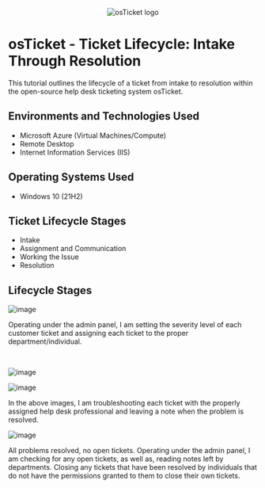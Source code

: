 <p align="center">
<img src="https://i.imgur.com/Clzj7Xs.png" alt="osTicket logo"/>
</p>

<h1>osTicket - Ticket Lifecycle: Intake Through Resolution</h1>
This tutorial outlines the lifecycle of a ticket from intake to resolution within the open-source help desk ticketing system osTicket.<br />




<h2>Environments and Technologies Used</h2>

- Microsoft Azure (Virtual Machines/Compute)
- Remote Desktop
- Internet Information Services (IIS)

<h2>Operating Systems Used </h2>

- Windows 10</b> (21H2)

<h2>Ticket Lifecycle Stages</h2>

- Intake
- Assignment and Communication
- Working the Issue
- Resolution

<h2>Lifecycle Stages</h2>

![image](https://github.com/shaneawilson/ticket-lifecycle/assets/148294831/8cf61fab-8269-42c1-b52c-502e938d8a7c)


</p>
Operating under the admin panel, I am setting the severity level of each customer ticket and assigning each ticket to the proper department/individual.
</p>
<br />

![image](https://github.com/shaneawilson/ticket-lifecycle/assets/148294831/c92b3108-33e7-44b6-8e21-2b8c15e78742)

![image](https://github.com/shaneawilson/ticket-lifecycle/assets/148294831/81b2b4d9-910a-4447-902f-f9d2621da683)


  In the above images, I am troubleshooting each ticket with the properly assigned help desk professional and leaving a note when the problem is resolved.
<br />

![image](https://github.com/shaneawilson/ticket-lifecycle/assets/148294831/ec650b8c-7d8c-442c-a7e7-770dc4020368)

All problems resolved, no open tickets. Operating under the admin panel, I am checking for any open tickets, as well as, reading notes left by departments. Closing any tickets that have been resolved by individuals that do not have the permissions granted to them to close their own tickets.
<br />
